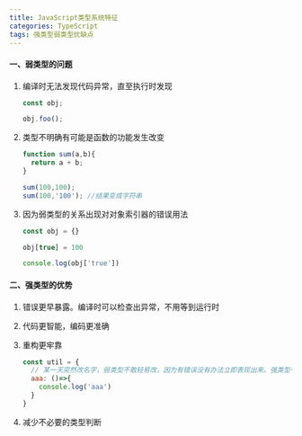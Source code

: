 ```yaml
---
title: JavaScript类型系统特征
categories: TypeScript
tags: 强类型弱类型优缺点
---
```


#### 一、弱类型的问题

1. 编译时无法发现代码异常，直至执行时发现

   ```js
   const obj;
   
   obj.foo();
   ```

2. 类型不明确有可能是函数的功能发生改变

   ```js
   function sum(a,b){
     return a + b;
   }
   
   sum(100,100);
   sum(100,'100'); //结果变成字符串
   ```

3. 因为弱类型的关系出现对对象索引器的错误用法

   ```js
   const obj = {}
   
   obj[true] = 100
   
   console.log(obj['true'])
   ```


#### 二、强类型的优势

1. 错误更早暴露。编译时可以检查出异常，不用等到运行时

2. 代码更智能，编码更准确

3. 重构更牢靠

   ```js
   const util = {
     // 某一天突然改名字，弱类型不敢轻易改，因为有错误没有办法立即表现出来。强类型一旦对象属性名发生变化，编译会立即报错，甚至有工具可以自动修改
     aaa: ()=>{ 
       console.log('aaa')
     }
   }
   ```

4. 减少不必要的类型判断